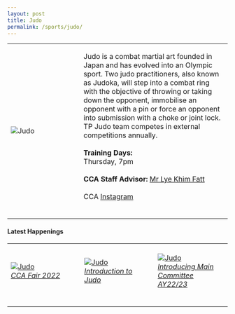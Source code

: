 ```yaml
---
layout: post
title: Judo
permalink: /sports/judo/
---
```

<table>
    <tr>
        <td style="width:33%"><image src="/images/CCA_judo.jpg" style="display:block;margin-left:auto;margin-right:auto;" alt="Judo"></image></td>
        <td>
            <p>
                Judo is a combat martial art founded in Japan and has evolved into an Olympic sport. Two judo practitioners, also known as Judoka, will step into a combat ring with the objective of throwing or taking down the opponent, immobilise an opponent with a pin or force an opponent into submission with a choke or joint lock. TP Judo team competes in external competitions annually.<br><br>
                <b>Training Days:</b><br>
                Thursday, 7pm<br>
                <br>
                <b>CCA Staff Advisor:</b> <a href="mailto:Lye_Khim_Fatt@tp.edu.sg">Mr Lye Khim Fatt</a><br>
                <br>
                CCA <a href="https://www.instagram.com/tpjudokas/">Instagram</a><br>
                <br>
            </p>
        </td>
    </tr>
</table>

#### Latest Happenings

<table>
    <tr>
        <td style="width:33%"><br>
            <a href="https://www.instagram.com/p/Cc1rRlcp2gc/">
                <image src="/images/Sports/JUDO_CCA Fair 2022.jpg" style="display:block;margin-left:auto;margin-right:auto;" alt="Judo">
                <h6 style="margin-top:0%">CCA Fair 2022</h6>
                </image>
            </a>
        </td>
        <td style="width:33%"><br>
            <a href="https://www.instagram.com/p/CcsHdxJJFnc/">
                <image src="/images/Sports/JUDO_Introduction to Judo.png" style="display:block;margin-left:auto;margin-right:auto;" alt="Judo">
                <h6 style="margin-top:0%">Introduction to Judo</h6>
                </image>
            </a>
        </td>
        <td style="width:33%"><br>
            <a href="https://www.instagram.com/p/Cb9FJGdJWDn/">
                <image src="/images/Sports/JUDO_Introducing Main Committee AY22-23.png" style="display:block;margin-left:auto;margin-right:auto;" alt="Judo">
                <h6 style="margin-top:0%">Introducing Main Committee AY22/23</h6>
                </image>
            </a>
        </td>
    </tr>
</table>
